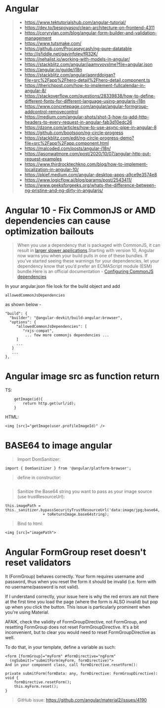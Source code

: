 
# Angular
> - https://www.tektutorialshub.com/angular-tutorial/
> - https://dev.to/bespoyasov/clean-architecture-on-frontend-4311
> - https://coryrylan.com/blog/angular-form-builder-and-validation-management
> - https://www.tutsmake.com/
> - https://github.com/Procaseycash/ng-pure-datatable
> - http://jsfiddle.net/gavinfoley/fR32K/
> - https://nehalist.io/working-with-models-in-angular/ 
> - https://stackblitz.com/angular/jaamvvovxlme?file=angular.json
> - https://angular.io/guide/i18n
> - https://stackblitz.com/angular/aqnrddojgan?file=src%2Fapp%2Fhero-detail%2Fhero-detail.component.ts
> - https://therichpost.com/how-to-implement-fullcalendar-in-angular-8/
> - https://stackoverflow.com/questions/28339838/how-to-define-different-fonts-for-different-language-using-angularjs-i18n
> - https://www.concretepage.com/angular/angular-formgroup-addcontrol-removecontrol
> - https://medium.com/angular-shots/shot-3-how-to-add-http-headers-to-every-request-in-angular-fab3d10edc26
> - https://dzone.com/articles/how-to-use-async-pipe-in-angular-8
> - https://github.com/bootsoon/ng-circle-progress
> - https://stackblitz.com/edit/ng-circle-progress-demo?file=src%2Fapp%2Fapp.component.html
> - https://malcoded.com/posts/angular-i18n/
> - https://jasonwatmore.com/post/2020/10/07/angular-http-put-request-examples
> - https://www.thirdrocktechkno.com/blog/how-to-implement-localization-in-angular-10/
> - https://pkief.medium.com/angular-desktop-apps-a9ce9e3574e8
> - https://www.logicflow.ai/blog/params/post/2543411/
> - https://www.geeksforgeeks.org/whats-the-difference-between-ng-pristine-and-ng-dirty-in-angularjs/
> 



# Angular 10 - Fix CommonJS or AMD dependencies can cause optimization bailouts
>  When you use a dependency that is packaged with CommonJS, it can result in <a href="https://web.dev/commonjs-larger-bundles/" rel="noreferrer">larger slower applications</a>.Starting with version 10, Angular now warns you when your build pulls in one of these bundles. If you’ve started seeing these warnings for your dependencies, let your dependency know that you’d prefer an ECMAScript module (ESM) bundle.Here is an official documentation - <a href="https://angular.io/guide/build#configuring-commonjs-dependencies" rel="noreferrer">Configuring CommonJS dependencies</a>

In your angular.json file look for the build object and add

```allowedCommonJsDependencies```

as shown below -

```
"build": {
  "builder": "@angular-devkit/build-angular:browser",
  "options": {
     "allowedCommonJsDependencies": [
        "rxjs-compat",
         ... few more commonjs dependencies ... 
     ]
     ...
   }
   ...
},
```

# Angular image src as function return
TS:
```  
    getImage(id){
        return http.get(url/id);
    }
```
HTML:
```
<img [src]="getImage(user.profileImageId)" />
```
# BASE64 to image angular

> Import DomSanitizer:
```
import { DomSanitizer } from '@angular/platform-browser';
```
> define in constructor:
```constructor(private _sanitizer: DomSanitizer) { }
```
> Sanitize the Base64 string you want to pass as your image source (use trustResourceUrl):

```
this.imagePath = this._sanitizer.bypassSecurityTrustResourceUrl('data:image/jpg;base64,' 
                 + toReturnImage.base64string);
```
> Bind to html:

```
<img [src]="imagePath">
```
# 
# Angular FormGroup reset doesn't reset validators

It (FormGroup) behaves correctly. Your form requires username and password, thus when you reset the form it should be invalid (i.e. form with no username/password is not valid).

If I understand correctly, your issue here is why the red errors are not there at the first time you load the page (where the form is ALSO invalid) but pop up when you click the button. This issue is particularly prominent when you're using Material.

AFAIK, <mat-error> check the validity of FormGroupDirective, not FormGroup, and resetting FormGroup does not reset FormGroupDirective. It's a bit inconvenient, but to clear <mat-error> you would need to reset FormGroupDirective as well.

To do that, in your template, define a variable as such:
```
<form [formGroup]="myForm" #formDirective="ngForm" 
  (ngSubmit)="submitForm(myForm, formDirective)">
And in your component class, call formDirective.resetForm():

private submitForm(formData: any, formDirective: FormGroupDirective): void {
    formDirective.resetForm();
    this.myForm.reset();
}
```
> GitHub issue: https://github.com/angular/material2/issues/4190

  
